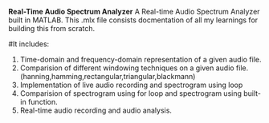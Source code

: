 **Real-Time Audio Spectrum Analyzer**
A Real-time Audio Spectrum Analyzer built in MATLAB. This .mlx file consists docmentation of all my learnings for building this from scratch.

#It includes:
1. Time-domain and frequency-domain representation of a given audio file.
2. Comparision of different windowing techniques on a given audio file.(hanning,hamming,rectangular,triangular,blackmann)
3. Implementation of live audio recording and spectrogram using loop
4. Comparision of spectrogram using for loop and spectrogram using built-in function.
5. Real-time audio recording and audio analysis.
